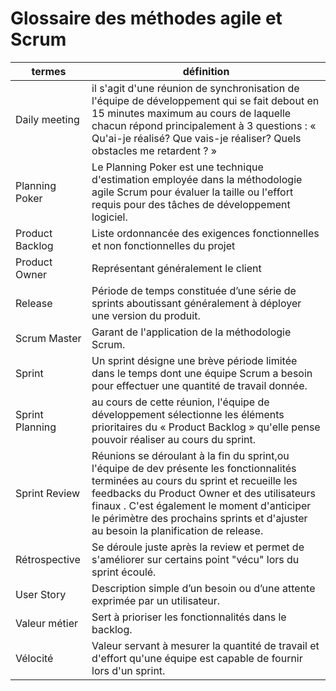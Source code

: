 # Glossaire des méthodes agile et Scrum

| termes | définition |
| - | - |
| Daily meeting | il s'agit d'une réunion de synchronisation de l'équipe de développement qui se fait debout en 15 minutes maximum au cours de laquelle chacun répond principalement à 3 questions : « Qu'ai-je réalisé? Que vais-je réaliser? Quels obstacles me retardent ? »|
| Planning Poker | Le Planning Poker est une technique d'estimation employée dans la méthodologie agile Scrum pour évaluer la taille ou l'effort requis pour des tâches de développement logiciel. |
| Product Backlog | Liste ordonnancée des exigences fonctionnelles et non fonctionnelles du projet |
| Product Owner | Représentant généralement le client |
| Release | Période de temps constituée d’une série de sprints aboutissant généralement à déployer une version du produit. |
| Scrum Master | Garant de l'application de la méthodologie Scrum. |
| Sprint | Un sprint désigne une brève période limitée dans le temps dont une équipe Scrum a besoin pour effectuer une quantité de travail donnée. |
| Sprint Planning | au cours de cette réunion, l'équipe de développement sélectionne les éléments prioritaires du « Product Backlog » qu'elle pense pouvoir réaliser au cours du sprint. |
| Sprint Review | Réunions se déroulant à la fin du sprint,ou l'équipe de dev présente les fonctionnalités terminées au cours du sprint et recueille les feedbacks du Product Owner et des utilisateurs finaux . C'est également le moment d'anticiper le périmètre des prochains sprints et d'ajuster au besoin la planification de release. |
| Rétrospective | Se déroule juste après la review et permet de s'améliorer sur certains point "vécu" lors du sprint écoulé. |
| User Story | Description simple d’un besoin ou d’une attente exprimée par un utilisateur. |
| Valeur métier | Sert à prioriser les fonctionnalités dans le backlog. |
| Vélocité | Valeur servant à mesurer la quantité de travail et d'effort qu'une équipe est capable de fournir lors d'un sprint. |